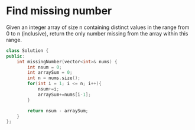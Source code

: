 # Find missing number

Given an integer array of size n containing distinct values in the range from 0 to n (inclusive), return the only number missing from the array within this range.


```cpp
class Solution {
public:
    int missingNumber(vector<int>& nums) {
        int nsum = 0;
        int arraySum = 0;
        int n = nums.size();
        for(int i = 1; i <= n; i++){
            nsum+=i;
            arraySum+=nums[i-1];
        }

        return nsum - arraySum;
    }
};
```